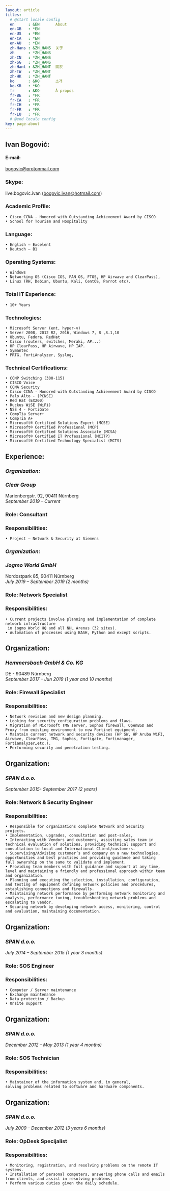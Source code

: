 ```yaml
---
layout: article
titles:
  # @start locale config
  en      : &EN       About
  en-GB   : *EN
  en-US   : *EN
  en-CA   : *EN
  en-AU   : *EN
  zh-Hans : &ZH_HANS  关于
  zh      : *ZH_HANS
  zh-CN   : *ZH_HANS
  zh-SG   : *ZH_HANS
  zh-Hant : &ZH_HANT  關於
  zh-TW   : *ZH_HANT
  zh-HK   : *ZH_HANT
  ko      : &KO       소개
  ko-KR   : *KO
  fr      : &KO       À propos
  fr-BE   : *FR
  fr-CA   : *FR
  fr-CH   : *FR
  fr-FR   : *FR
  fr-LU   : *FR
  # @end locale config
key: page-about
---
```

## Ivan Bogović:  

#### E-mail:  
bogovic@protonmail.com

### Skype:  
live:bogovic.ivan (bogovic.ivan@hotmail.com)
  
### Academic Profile:  
    • Cisco CCNA - Honored with Outstanding Achievement Award by CISCO 
    • School for Tourism and Hospitality  
  
### Language:  
    • English – Excelent
    • Deutsch – B1  
  
### Operating Systems:  
    • Windows
    • Networking OS (Cisco IOS, PAN OS, FTOS, HP Airwave and ClearPass), 
    • Linux (RH, Debian, Ubuntu, Kali, CentOS, Parrot etc).  
  
### Total IT Experience:  
    • 10+ Years  
  
### Technologies:  
    • Microsoft Server (ent, hyper-v)
    • Server 2008, 2012 R2, 2016, Windows 7, 8 ,8.1,10
    • Ubuntu, Fedora, RedHat
    • Cisco (routers, switches, Meraki, AP...)
    • HP ClearPass, HP Airwave, HP IAP.
    • Symantec
    • PRTG, FortiAnalyzer, Syslog,  
  
### Technical Certifications:  
    • CCNP Switching (300-115)
    • CISCO Voice
    • CCNA Security
    • Cisco CCNA - Honored with Outstanding Achievement Award by CISCO
    • Palo Alto - (PCNSE)
    • Red Hat (EX200)
    • Ruckus WiSE (WiFi)
    • NSE 4 - FortiGate
    • CompTia Server+
    • CompTia A+
    • Microsoft® Certified Solutions Expert (MCSE)
    • Microsoft® Certified Professional (MCP)
    • Microsoft® Certified Solutions Associate (MCSA)
    • Microsoft® Certified IT Professional (MCITP)
    • Microsoft® Certified Technology Specialist (MCTS)  
  
## Experience:  
  
### ***Organization:***  
  
### ***Clear Group***  
Marienbergstr. 92, 90411 Nürnberg  
*September 2019 – Current*  
### **Role:** Consultant  
  
### **Responsibilities:**  
    • Project – Network & Security at Siemens
  
### ***Organization:***  
### ***Jogmo World GmbH***  
Nordostpark 85, 90411 Nürnberg  
*July 2019 – September 2019 (2 months)*
  
### **Role:** Network Specialist  
  
### **Responsibilities:**  
    • Current projects involve planning and implementation of complete network infrastructure  
     in jogmo World HQ and all NHL Arenas (32 sites).
    • Automation of processes using BASH, Python and except scripts.
  
## Organization:  
### ***Hemmersbach GmbH & Co. KG***  
DE - 90489 Nürnberg  
*September 2017 – Jun 2019 (1 year and 10 months)*
  
### **Role:** Firewall Specialist  
  
### **Responsibilities:**  
    • Network revision and new design planning.
    • Looking for security configuration problems and flaws.
    • Migration of Microsoft TMG server, Sophos firewall, OpenBSD and Proxy from existing environment to new Fortinet equipment.
    • Maintain current network and security devices (HP SW, HP Aruba WiFI, Airwave, ClearPass, TMG, Sophos, Fortigate, Fortimanager, Fortianalyzer…etc.).
    • Performing security and penetration testing.
  
## Organization:  
### ***SPAN d.o.o.***  
*September 2015- September 2017 (2 years)*
  
### **Role:** Network & Security Engineer  
  
### **Responsibilities:**  
    • Responsible for organizations complete Network and Security projects.
    • Implementation, upgrades, consultation and post-sales, 
    • Interacting with Vendors and customers, assisting sales team in technical evaluation of solutions, providing technical support and consultation to local and International Client/customers. 
    • Supervising/Advising customer’s and company on a new technologies, opportunities and best practices and providing guidance and taking full ownership on the same to validate and implement.
    • Providing team members with full guidance and support at any time, level and maintaining a friendly and professional approach within team and organization.
    • Planning and executing the selection, installation, configuration, and testing of equipment defining network policies and procedures, establishing connections and firewalls.
    • Maintaining network performance by performing network monitoring and analysis, performance tuning, troubleshooting network problems and escalating to vendor.
    • Securing network by developing network access, monitoring, control and evaluation, maintaining documentation.
  
## Organization:  
### ***SPAN d.o.o.***  
*July 2014 – September 2015 (1 year 3 months)*
  
### **Role:** SOS Engineer  
  
### **Responsibilities:**  
    • Computer / Server maintenance
    • Exchange maintenance
    • Data protection / Backup
    • Onsite support
  
## Organization:  
### ***SPAN d.o.o.***  
*December 2012 – May 2013 (1 year 4 months)*
  
### **Role:** SOS Technician  
  
### **Responsibilities:**  
    • Maintainer of the information system and, in general,  
    solving problems related to software and hardware components.
  
## Organization:  
### ***SPAN d.o.o.***  
*July 2009 – December 2012  (3 years 6 months)*
  
### **Role:** OpDesk Specijalist  
  
### **Responsibilities:**  
    • Monitoring, registration, and resolving problems on the remote IT systems.  
    • Installation of personal computers, answering phone calls and emails from clients, and assist in resolving problems.
    • Perform various duties given the daily schedule.